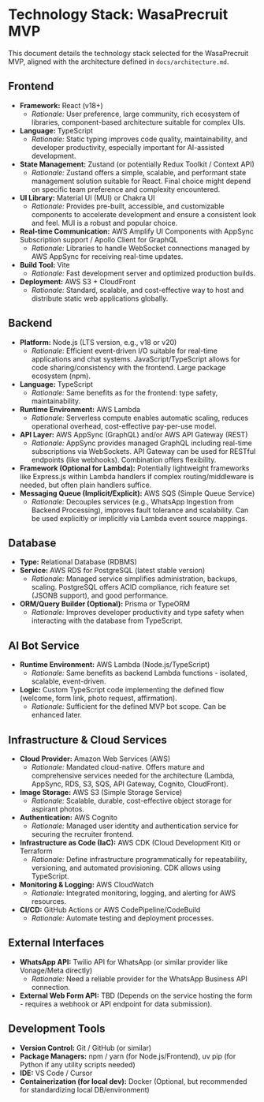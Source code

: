 # Technology Stack: WasaPrecruit MVP

This document details the technology stack selected for the WasaPrecruit MVP, aligned with the architecture defined in `docs/architecture.md`.

## Frontend

*   **Framework:** React (v18+)
    *   *Rationale:* User preference, large community, rich ecosystem of libraries, component-based architecture suitable for complex UIs.
*   **Language:** TypeScript
    *   *Rationale:* Static typing improves code quality, maintainability, and developer productivity, especially important for AI-assisted development.
*   **State Management:** Zustand (or potentially Redux Toolkit / Context API)
    *   *Rationale:* Zustand offers a simple, scalable, and performant state management solution suitable for React. Final choice might depend on specific team preference and complexity encountered.
*   **UI Library:** Material UI (MUI) or Chakra UI
    *   *Rationale:* Provides pre-built, accessible, and customizable components to accelerate development and ensure a consistent look and feel. MUI is a robust and popular choice.
*   **Real-time Communication:** AWS Amplify UI Components with AppSync Subscription support / Apollo Client for GraphQL
    *   *Rationale:* Libraries to handle WebSocket connections managed by AWS AppSync for receiving real-time updates.
*   **Build Tool:** Vite
    *   *Rationale:* Fast development server and optimized production builds.
*   **Deployment:** AWS S3 + CloudFront
    *   *Rationale:* Standard, scalable, and cost-effective way to host and distribute static web applications globally.

## Backend

*   **Platform:** Node.js (LTS version, e.g., v18 or v20)
    *   *Rationale:* Efficient event-driven I/O suitable for real-time applications and chat systems. JavaScript/TypeScript allows for code sharing/consistency with the frontend. Large package ecosystem (npm).
*   **Language:** TypeScript
    *   *Rationale:* Same benefits as for the frontend: type safety, maintainability.
*   **Runtime Environment:** AWS Lambda
    *   *Rationale:* Serverless compute enables automatic scaling, reduces operational overhead, cost-effective pay-per-use model.
*   **API Layer:** AWS AppSync (GraphQL) and/or AWS API Gateway (REST)
    *   *Rationale:* AppSync provides managed GraphQL including real-time subscriptions via WebSockets. API Gateway can be used for RESTful endpoints (like webhooks). Combination offers flexibility.
*   **Framework (Optional for Lambda):** Potentially lightweight frameworks like Express.js within Lambda handlers if complex routing/middleware is needed, but often plain handlers suffice.
*   **Messaging Queue (Implicit/Explicit):** AWS SQS (Simple Queue Service)
    *   *Rationale:* Decouples services (e.g., WhatsApp Ingestion from Backend Processing), improves fault tolerance and scalability. Can be used explicitly or implicitly via Lambda event source mappings.

## Database

*   **Type:** Relational Database (RDBMS)
*   **Service:** AWS RDS for PostgreSQL (latest stable version)
    *   *Rationale:* Managed service simplifies administration, backups, scaling. PostgreSQL offers ACID compliance, rich feature set (JSONB support), and good performance.
*   **ORM/Query Builder (Optional):** Prisma or TypeORM
    *   *Rationale:* Improves developer productivity and type safety when interacting with the database from TypeScript.

## AI Bot Service

*   **Runtime Environment:** AWS Lambda (Node.js/TypeScript)
    *   *Rationale:* Same benefits as backend Lambda functions - isolated, scalable, event-driven.
*   **Logic:** Custom TypeScript code implementing the defined flow (welcome, form link, photo request, affirmation).
    *   *Rationale:* Sufficient for the defined MVP bot scope. Can be enhanced later.

## Infrastructure & Cloud Services

*   **Cloud Provider:** Amazon Web Services (AWS)
    *   *Rationale:* Mandated cloud-native. Offers mature and comprehensive services needed for the architecture (Lambda, AppSync, RDS, S3, SQS, API Gateway, Cognito, CloudFront).
*   **Image Storage:** AWS S3 (Simple Storage Service)
    *   *Rationale:* Scalable, durable, cost-effective object storage for aspirant photos.
*   **Authentication:** AWS Cognito
    *   *Rationale:* Managed user identity and authentication service for securing the recruiter frontend.
*   **Infrastructure as Code (IaC):** AWS CDK (Cloud Development Kit) or Terraform
    *   *Rationale:* Define infrastructure programmatically for repeatability, versioning, and automated provisioning. CDK allows using TypeScript.
*   **Monitoring & Logging:** AWS CloudWatch
    *   *Rationale:* Integrated monitoring, logging, and alerting for AWS resources.
*   **CI/CD:** GitHub Actions or AWS CodePipeline/CodeBuild
    *   *Rationale:* Automate testing and deployment processes.

## External Interfaces

*   **WhatsApp API:** Twilio API for WhatsApp (or similar provider like Vonage/Meta directly)
    *   *Rationale:* Need a reliable provider for the WhatsApp Business API connection.
*   **External Web Form API:** TBD (Depends on the service hosting the form - requires a webhook or API endpoint for data submission).

## Development Tools

*   **Version Control:** Git / GitHub (or similar)
*   **Package Managers:** npm / yarn (for Node.js/Frontend), uv pip (for Python if any utility scripts needed)
*   **IDE:** VS Code / Cursor
*   **Containerization (for local dev):** Docker (Optional, but recommended for standardizing local DB/environment)
